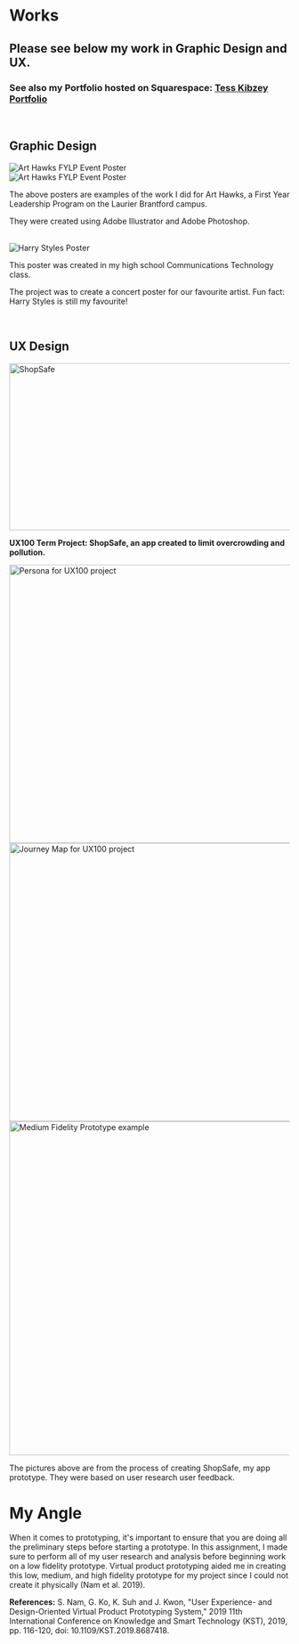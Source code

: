 # Works

## Please see below my work in Graphic Design and UX.

### See also my Portfolio hosted on Squarespace: <a href="https://www.tesskibzey.space/"> Tess Kibzey Portfolio</a>

<br>

## Graphic Design

<img src="art-hawks-march-event-poster.jpg" alt="Art Hawks FYLP Event Poster">

<br>
<img src="art-hawks-ghc-reveal-poster.jpg" alt="Art Hawks FYLP Event Poster">

<br>

The above posters are examples of the work I did for Art Hawks, a First Year Leadership Program on the Laurier Brantford campus.

They were created using Adobe Illustrator and Adobe Photoshop.

<br>

<img src="B73E0BDF-D752-4F96-9784-9E08638DE727_1_105_c.jpeg" alt="Harry Styles Poster">

<br>

This poster was created in my high school Communications Technology class.

The project was to create a concert poster for our favourite artist. Fun fact: Harry Styles is still my favourite!

<br>

## UX Design

<a href="https://youtu.be/XbM-1oLABg4"> <img src="shopsafe ux220.png" height= "300" width= "800" alt= "ShopSafe"> </a>

**UX100 Term Project: ShopSafe, an app created to limit overcrowding and pollution.**
<br>

<img src="PERSONA.png" height= "500" width= "800" alt="Persona for UX100 project">

<br>
<img src="UX100 Journey Map Tess Kibzey.jpg" height= "500" width= "800"  alt="Journey Map for UX100 project">

<br>
<img src="Screen Shot 2020-11-13 at 1.15.07 PM.png" width= "600" alt="Medium Fidelity Prototype example">

<br>

The pictures above are from the process of creating ShopSafe, my app prototype. They were based on user research user feedback.

# My Angle

When it comes to prototyping, it's important to ensure that you are doing all the preliminary steps before starting a prototype. In this assignment, I made sure to perform all of my user research and analysis before beginning work on a low fidelity prototype. Virtual product prototyping aided me in creating this low, medium, and high fidelity prototype for my project since I could not create it physically (Nam et al. 2019).

**References:**
S. Nam, G. Ko, K. Suh and J. Kwon, "User Experience- and Design-Oriented Virtual Product Prototyping System," 2019 11th International Conference on Knowledge and Smart Technology (KST), 2019, pp. 116-120, doi: 10.1109/KST.2019.8687418.

<br>